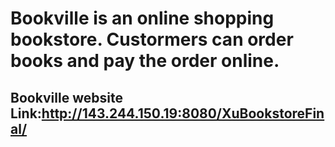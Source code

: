 # Bookville is an online shopping bookstore. Custormers can order books and pay the order online.
## Bookville website Link:http://143.244.150.19:8080/XuBookstoreFinal/
